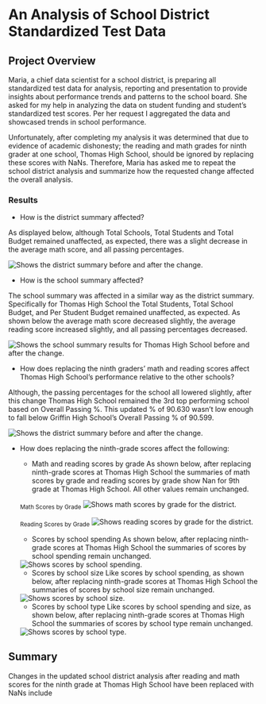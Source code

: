 # An Analysis of School District Standardized Test Data

## Project Overview
Maria, a chief data scientist for a school district, is preparing all standardized test data for analysis, reporting and presentation to provide insights about performance trends and patterns to the school board. She asked for my help in analyzing the data on student funding and student’s standardized test scores. Per her request I aggregated the data and showcased trends in school performance. 

Unfortunately, after completing my analysis it was determined that due to evidence of academic dishonesty; the reading and math grades for ninth grader at one school, Thomas High School, should be ignored by replacing these scores with NaNs. Therefore, Maria has asked me to repeat the school district analysis and summarize how the requested change affected the overall analysis.

### Results
- How is the district summary affected?

As displayed below, although Total Schools, Total Students and Total Budget remained unaffected, as expected, there was a slight decrease in the average math score, and all passing percentages.


<picture>
 <source media="(prefers-color-scheme: light)" srcset="https://github.com/ODaniels852/School_Ditrict_Analysis/raw/main/Resources/district_summary_df.png">
<img alt="Shows the district summary before and after the change."/>

</picture> 

- How is the school summary affected?

The school summary was affected in a similar way as the district summary. Specifically for Thomas High School the Total Students, Total School Budget, and Per Student Budget remained unaffected, as expected. As shown below the average math score decreased slightly, the average reading score increased slightly, and all passing percentages decreased. 
 

<picture>
 <source media="(prefers-color-scheme: light)" srcset="https://github.com/ODaniels852/School_Ditrict_Analysis/raw/main/Resources/per_school_summary_df.png">
<img alt="Shows the school summary  results for Thomas High School before and after the change."/>

</picture> 

- How does replacing the ninth graders’ math and reading scores affect Thomas High School’s performance relative to the other schools?

Although, the passing percentages for the school all lowered slightly, after this change Thomas High School remained the 3rd top performing school based on Overall Passing %. This updated % of 90.630 wasn’t low enough to fall below Griffin High School’s Overall Passing % of 90.599.
 

<picture>
 <source media="(prefers-color-scheme: light)" srcset="https://github.com/ODaniels852/School_Ditrict_Analysis/raw/main/Resources/top_schools.png">
<img alt="Shows the district summary before and after the change."/>

</picture> 

- How does replacing the ninth-grade scores affect the following:
	- Math and reading scores by grade
	As shown below, after replacing ninth-grade scores at Thomas High School the summaries of math scores by grade and reading scores by grade show Nan for 9th grade at Thomas High School. All other values remain unchanged.

	<sub>Math Scores by Grade</sub>
	<picture>
 	 <source media="(prefers-color-scheme: light)" srcset="https://github.com/ODaniels852/School_Ditrict_Analysis/raw/main/Resources/math_scores_by_grade.png">
	<img alt="Shows math scores by grade for the district."/>

	</picture> 


	<sub>Reading Scores by Grade</sub>
	<picture>
 	 <source media="(prefers-color-scheme: light)" srcset="https://github.com/ODaniels852/School_Ditrict_Analysis/raw/main/Resources/reading_scores_by_grade.png">
	<img alt="Shows reading scores by grade for the district."/>

	</picture> 


	- Scores by school spending
	As shown below, after replacing ninth-grade scores at Thomas High School the summaries of scores by school spending remain unchanged.
 
	<picture>
 	 <source media="(prefers-color-scheme: light)" srcset="https://github.com/ODaniels852/School_Ditrict_Analysis/raw/main/Resources/spending_summary_df.png">
	<img alt=" Shows scores by school spending."/>

	</picture> 


	- Scores by school size
	Like scores by school spending, as shown below, after replacing ninth-grade scores at Thomas High School the summaries of scores by school size remain unchanged.
 
	<picture>
	 <source media="(prefers-color-scheme: light)" srcset="https://github.com/ODaniels852/School_Ditrict_Analysis/raw/main/Resources/size_summary_df.png">
	<img alt="Shows scores by school size."/>

	</picture> 

	- Scores by school type
	Like scores by school spending and size, as shown below, after replacing ninth-grade scores at Thomas High School the summaries of scores by school type remain unchanged.

 
	<picture>
	 <source media="(prefers-color-scheme: light)" srcset="https://github.com/ODaniels852/School_Ditrict_Analysis/raw/main/Resources/type_summary_df.png">
	<img alt="Shows scores by school type."/>

	</picture> 

##  Summary
Changes in the updated school district analysis after reading and math scores for the ninth grade at Thomas High School have been replaced with NaNs include
